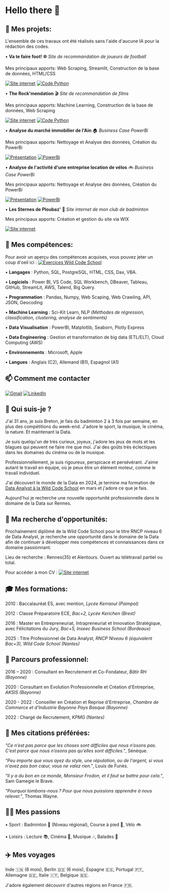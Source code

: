 # Hello there 👋

## 🚧 **Mes projets:**

L'ensemble de ces travaux ont été réalisés sans l'aide d'aucune IA pour la rédaction des codes.

• **Va te faire foot!** ⚽️ *Site de recommandation de joueurs de football*

Mes principaux apports: Web Scraping, Streamlit, Construction de la base de données, HTML/CSS

[![Site internet](https://img.shields.io/badge/Site%20Streamlit-red?logo=streamlit&logoColor=white)](https://kiliancadiou-va-te-faire-foot-streamlitstreamlit-app-xttkka.streamlit.app/)   [![Code Python](https://img.shields.io/badge/Code%20Python-yellow?logo=Python&logoColor=white)](https://github.com/KilianCadiou/Va-Te-Faire-Foot/tree/2630b4472778cc216711b471cc78a97f8a7bb453/DATASET)

• **The Rock'mendation** 🎬 *Site de recommandation de films*

Mes principaux apports: Machine Learning, Construction de la base de données, Web Scraping

[![Site internet](https://img.shields.io/badge/Site%20Streamlit-red?logo=streamlit&logoColor=white)](https://kiliancadiou-the-rock-mendation-streamlitstreamlit-app-ilurtj.streamlit.app/)   [![Code Python](https://img.shields.io/badge/Code%20Python-yellow?logo=Python&logoColor=white)](https://github.com/KilianCadiou/The-Rock-mendation/tree/e00593098819c9689f22c4dd2c309c438f8d7bee/Codes)

• **Analyse du marché immobilier de l'Ain** 🏠 *Business Case PowerBi*

Mes principaux apports: Nettoyage et Analyse des données, Création du PowerBi

[![Présentation](https://img.shields.io/badge/Présentation-orange?logo=paypal&logoColor=white)](https://docs.google.com/presentation/d/1ms_TwqjDWaEO29dC5yuYlfCDBVZCOUtZ_bHCcvMnhuc/edit?usp=sharing)  [![PowerBi](https://img.shields.io/badge/PowerBi-yellow?logo=readme&logoColor=black)](https://drive.google.com/file/d/1ieWIK9jj1fWriTRSfxywm4fACXYKNpM_/view?usp=sharing)

• **Analyse de l'activité d'une entreprise location de vélos** 🚲 *Business Case PowerBi*

Mes principaux apports: Nettoyage et Analyse des données, Création du PowerBi

[![Présentation](https://img.shields.io/badge/Présentation-orange?logo=paypal&logoColor=white)](https://docs.google.com/presentation/d/1874wNFycSrQxWFzQNfWoT8DQu_7Mp_bchZDt6U5i7Ew/edit?usp=sharing)  [![PowerBi](https://img.shields.io/badge/PowerBi-yellow?logo=readme&logoColor=black)](https://drive.google.com/file/d/1idIZ_TFeCWdS8JlQg3g6C0tjBACqD03L/view?usp=sharing)

• **Les Sternes de Ploubaz'** 🏸 *Site internet de mon club de badminton*

Mes principaux apports: Création et gestion du site via WIX

[![Site internet](https://img.shields.io/badge/Site%20Internet-white?logo=wix&logoColor=black)](https://www.les-sternes-de-ploubaz.com/)

## 🌱 **Mes compétences:**

Pour avoir un aperçu des compétences acquises, vous pouvez jeter un coup d'oeil ici : [![Exercices Wild Code School](https://img.shields.io/badge/Exercices%20Wild%20Code%20School-gray?logo=googlescholar&logoColor=red)](https://github.com/KilianCadiou/Cours-Wild-Code-School)

• **Langages** : Python, SQL, PostgreSQL, HTML, CSS, Dax, VBA.

• **Logiciels** : Power BI, VS Code, SQL Workbench, DBeaver, Tableau, GitHub, StreamLit, AWS, Talend, Big Query.

• **Programmation** : Pandas, Numpy, Web Scaping, Web Crawling, API, JSON, Geocoding

• **Machine Learning** : Sci-Kit Learn, NLP *(Méthodes de régression, classification, clustering, analyse de sentiments)*

• **Data Visualisation** : PowerBI, Matplotlib, Seaborn, Plotly Express

• **Data Engineering** : Gestion et transformation de big data (ETL/ELT), Cloud Computing (AWS)

• **Environnements** : Microsoft, Apple

• **Langues** : Anglais (C2), Allemand (B1), Espagnol (A1)

## 📫 **Comment me contacter**

[![Gmail](https://img.shields.io/badge/Gmail-D14836?logo=gmail&logoColor=white)](mailto:kiliancadiou@gmail.com)   [![LinkedIn](https://custom-icon-badges.demolab.com/badge/LinkedIn-0A66C2?logo=linkedin-white&logoColor=fff)](https://www.linkedin.com/in/kiliancadiou/)

## 🤔 **Qui suis-je ?**

J'ai 31 ans, je suis Breton, je fais du badminton 2 à 3 fois par semaine, en plus des compétitions du week-end. J'adore le sport, la musique, le cinéma, la nature. Et maintenant la Data.

Je suis quelqu'un de très curieux, joyeux, j'adore les jeux de mots et les blagues qui peuvent ne faire rire que moi. J'ai des goûts très éclectiques dans les domaines du cinéma ou de la musique.

Professionnellement, je suis rigoureux, perspicace et persévérant. J'aime autant le travail en équipe, où je peux être un élément moteur, comme le travail individuel.

J'ai découvert le monde de la Data en 2024, je termine ma formation de [Data Analyst à la Wild Code School](https://www.wildcodeschool.com/fr-fr/formations-data/formation-data-analyst) en mars et j'adore ce que je fais.

Aujourd'hui je recherche une nouvelle opportunité professionnelle dans le domaine de la Data sur Rennes.

## 🎯 **Ma recherche d'opportunités:**

Prochainement diplômé de la Wild Code School pour le titre RNCP niveau 6 de Data Analyst, je recherche une opportunité dans le domaine de la Data afin de continuer à développer mes compétences et connaissances dans ce domaine passionnant.

Lieu de recherche : Rennes(35) et Alentours. Ouvert au télétravail partiel ou total.

Pour accéder à mon CV : [![Site internet](https://img.shields.io/badge/Mon%20CV-green?logo=googledrive&logoColor=white)](https://drive.google.com/file/d/1SELiuFPDsDE7FNEJnj_RpgmmFSA7Spq5/view?usp=sharing)

## 🎓 **Mes formations:**

2010 : Baccalauréat ES, avec mention, *Lycée Kerraoul (Paimpol)*

2012 : Classe Préparatoire ECE, *Bac+2, Lycée Kerichen (Brest)*

2016 : Master en Entrepreneuriat, Intrapreneuriat et Innovation Stratégique, avec Félicitations du Jury, *Bac+5, Inseec Business School (Bordeaux)*

2025 : Titre Professionnel de Data Analyst, *RNCP Niveau 6 (équivalent Bac+3), Wild Code School (Nantes)*

## 💼 **Parcours professionnel:**

2016 – 2020 : Consultant en Recrutement et Co-Fondateur, *Bâtir RH (Bayonne)*

2020 : Consultant en Evolution Professionnelle et Création d'Entreprise, *AKSIS (Bayonne)*

2020 - 2022 : Conseiller en Création et Reprise d'Entreprise, *Chambre de Commerce et d’Industrie Bayonne Pays Basque (Bayonne)*

2022 : Chargé de Recrutement, *KPMG (Nantes)*

## 💬 **Mes citations préférées:**

*"Ce n’est pas parce que les choses sont difficiles que nous n’osons pas. C’est parce que nous n’osons pas qu’elles sont difficiles."*, Sénèque.

*"Peu importe que vous ayez du style, une réputation, ou de l'argent, si vous n'avez pas bon cœur, vous ne valez rien."*, Louis de Funès.

*"Il y a du bon en ce monde, Monsieur Frodon, et il faut se battre pour cela."*, Sam Gamegie le Brave.

*"Pourquoi tombons-nous ? Pour que nous puissions apprendre à nous relever."*, Thomas Wayne.

## 💁‍♂️ **Mes passions**
    
• Sport : Badminton 🏸 (Niveau régional), Course à pied 🏃, Vélo 🚲
    
• Loisirs : Lecture 📚, Cinéma 🎥, Musique 🎶, Balades 🥾

## ✈️ **Mes voyages**

Inde 🇮🇳 (6 mois), Berlin 🇩🇪 (6 mois), Espagne 🇪🇸,  Portugal 🇵🇹, Allemagne 🇩🇪,  Italie 🇮🇹, Belgique 🇧🇪.

J'adore également découvrir d'autres régions en France 🇫🇷.

<!--
**KilianCadiou/KilianCadiou** is a ✨ _special_ ✨ repository because its `README.md` (this file) appears on your GitHub profile.

Here are some ideas to get you started:

- 🔭 I’m currently working on ...
- 🌱 I’m currently learning ...
- 👯 I’m looking to collaborate on ...
- 🤔 I’m looking for help with ...
- 💬 Ask me about ...
- 📫 How to reach me: ...
- 😄 Pronouns: ...
- ⚡ Fun fact: ...
-->
